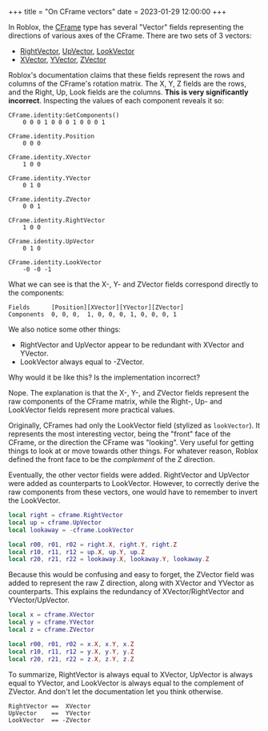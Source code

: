 +++
title = "On CFrame vectors"
date = 2023-01-29 12:00:00
+++

In Roblox, the [CFrame][CFrame] type has several "Vector" fields representing
the directions of various axes of the CFrame. There are two sets of 3 vectors:

- [RightVector][RightVector], [UpVector][UpVector], [LookVector][LookVector]
- [XVector][XVector], [YVector][YVector], [ZVector][ZVector]

Roblox's documentation claims that these fields represent the rows and columns
of the CFrame's rotation matrix. The X, Y, Z fields are the rows, and the Right,
Up, Look fields are the columns. **This is very significantly incorrect**.
Inspecting the values of each component reveals it so:

	CFrame.identity:GetComponents()
		0 0 0 1 0 0 0 1 0 0 0 1

	CFrame.identity.Position
		0 0 0

	CFrame.identity.XVector
		1 0 0

	CFrame.identity.YVector
		0 1 0

	CFrame.identity.ZVector
		0 0 1

	CFrame.identity.RightVector
		1 0 0

	CFrame.identity.UpVector
		0 1 0

	CFrame.identity.LookVector
		-0 -0 -1

What we can see is that the X-, Y- and ZVector fields correspond directly to the
components:

	Fields      [Position][XVector][YVector][ZVector]
	Components  0, 0, 0,  1, 0, 0, 0, 1, 0, 0, 0, 1

We also notice some other things:
- RightVector and UpVector appear to be redundant with XVector and YVector.
- LookVector always equal to -ZVector.

Why would it be like this? Is the implementation incorrect?

Nope. The explanation is that the X-, Y-, and ZVector fields represent the raw
components of the CFrame matrix, while the Right-, Up- and LookVector fields
represent more practical values.

Originally, CFrames had only the LookVector field (stylized as `lookVector`). It
represents the most interesting vector, being the "front" face of the CFrame, or
the direction the CFrame was "looking". Very useful for getting things to look
at or move towards other things. For whatever reason, Roblox defined the front
face to be the *complement* of the Z direction.

Eventually, the other vector fields were added. RightVector and UpVector were
added as counterparts to LookVector. However, to correctly derive the raw
components from these vectors, one would have to remember to invert the
LookVector.

```lua
local right = cframe.RightVector
local up = cframe.UpVector
local lookaway = -cframe.LookVector

local r00, r01, r02 = right.X, right.Y, right.Z
local r10, r11, r12 = up.X, up.Y, up.Z
local r20, r21, r22 = lookaway.X, lookaway.Y, lookaway.Z
```

Because this would be confusing and easy to forget, the ZVector field was added
to represent the raw Z direction, along with XVector and YVector as
counterparts. This explains the redundancy of XVector/RightVector and
YVector/UpVector.

```lua
local x = cframe.XVector
local y = cframe.YVector
local z = cframe.ZVector

local r00, r01, r02 = x.X, x.Y, x.Z
local r10, r11, r12 = y.X, y.Y, y.Z
local r20, r21, r22 = z.X, z.Y, z.Z
```

To summarize, RightVector is always equal to XVector, UpVector is always equal
to YVector, and LookVector is always equal to the complement of ZVector. And
don't let the documentation let you think otherwise.

	RightVector ==  XVector
	UpVector    ==  YVector
	LookVector  == -ZVector

[CFrame]: https://create.roblox.com/docs/reference/engine/datatypes/CFrame
[RightVector]: https://create.roblox.com/docs/reference/engine/datatypes/CFrame#RightVector
[UpVector]: https://create.roblox.com/docs/reference/engine/datatypes/CFrame#UpVector
[LookVector]: https://create.roblox.com/docs/reference/engine/datatypes/CFrame#LookVector
[XVector]: https://create.roblox.com/docs/reference/engine/datatypes/CFrame#XVector
[YVector]: https://create.roblox.com/docs/reference/engine/datatypes/CFrame#YVector
[ZVector]: https://create.roblox.com/docs/reference/engine/datatypes/CFrame#ZVector